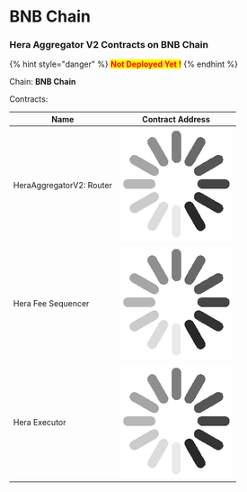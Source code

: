 # BNB Chain

### Hera Aggregator V2 Contracts on BNB Chain <a href="#undefined" id="undefined"></a>

{% hint style="danger" %}
<mark style="color:red;">**Not Deployed Yet !**</mark>
{% endhint %}

Chain: **BNB Chain**

Contracts:

| Name                     | Contract Address                                                                                 |
| ------------------------ | ------------------------------------------------------------------------------------------------ |
| HeraAggregatorV2: Router | <img src="../.gitbook/assets/34338d26023e5515f6cc8969aa027bca_w200.gif" alt="" data-size="line"> |
| Hera Fee Sequencer       | <img src="../.gitbook/assets/34338d26023e5515f6cc8969aa027bca_w200.gif" alt="" data-size="line"> |
| Hera Executor            | <img src="../.gitbook/assets/34338d26023e5515f6cc8969aa027bca_w200.gif" alt="" data-size="line"> |
